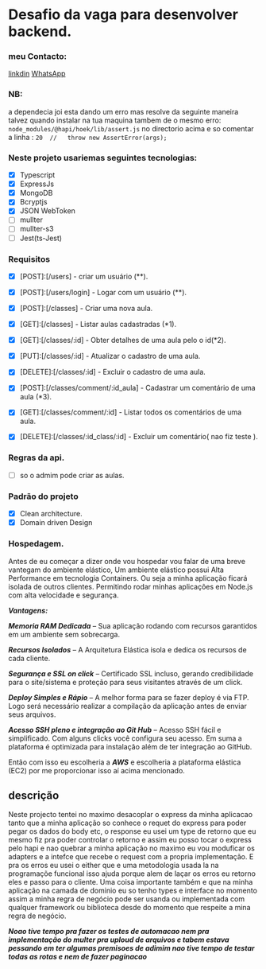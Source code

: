 # Desafio da vaga para desenvolver backend.



### meu Contacto:
[linkdin](https://www.linkedin.com/in/yazalde-filimone-65142b206)
[WhatsApp](https://wa.me/message/SKLD3JTW5CFYN1)



### NB:
a dependecia joi esta dando um erro mas resolve da seguinte maneira  talvez quando instalar na tua maquina tambem de o mesmo erro:
``
node_modules/@hapi/hoek/lib/assert.js
``
no directorio acima e so comentar a linha : ``20  //   throw new AssertError(args);``

### Neste projeto usariemas seguintes tecnologias:

- [x]  Typescript
- [x]  ExpressJs
- [x]   MongoDB
- [x]  Bcryptjs
- [x]  JSON WebToken
- [ ]  mullter
- [ ]  mullter-s3
- [ ]  Jest(ts-Jest)

### Requisitos 
- [x]  [POST]:[/users] - criar  um usuário (**).
- [x]  [POST]:[/users/login] - Logar com um usuário (**).
- [x]  [POST]:[/classes] - Criar uma nova aula.
- [x]  [GET]:[/classes] - Listar aulas cadastradas (*1).
- [x]  [GET]:[/classes/:id] - 	Obter detalhes de uma aula pelo o id(*2).
- [x]  [PUT]:[/classes/:id] - Atualizar o cadastro de uma aula.
- [x]  [DELETE]:[/classes/:id] - Excluir o cadastro de uma aula.
- [x]  [POST]:[/classes/comment/:id_aula] - Cadastrar um comentário de uma aula (*3).
- [x]  [GET]:[/classes/comment/:id] - Listar todos os comentários de uma aula.
- [x]  [DELETE]:[/classes/:id_class/:id] - Excluir um comentário( nao fiz teste ).


### Regras da api.

- [ ] so o admim pode criar as aulas.


### Padrão do projeto

- [x] Clean architecture.
- [x] Domain driven  Design

### Hospedagem.
Antes de eu começar a dizer onde  vou hospedar vou falar de uma breve vantegam do  ambiente elástico, Um ambiente elástico possui Alta Performance em tecnologia Containers. Ou seja a minha  aplicação ficará isolada de outros clientes. Permitindo rodar minhas aplicações em Node.js com alta velocidade e segurança.

***Vantagens:***

***Memoria RAM Dedicada*** – Sua aplicação rodando com recursos garantidos em um ambiente sem sobrecarga.

***Recursos Isolados*** – A Arquitetura Elástica isola e dedica os recursos de cada cliente.

***Segurança e SSL on click***  – Certificado SSL incluso, gerando credibilidade para o site/sistema e proteção para seus visitantes através de um click.


***Deploy Simples e Rápio*** – A melhor forma para se fazer deploy é via FTP. Logo será necessário realizar a compilação da aplicação antes de enviar seus arquivos.



***Acesso SSH pleno e integração ao Git Hub*** – Acesso SSH fácil e simplificado. Com alguns clicks você configura seu acesso. Em suma a plataforma é optimizada para instalação além de ter integração ao GitHub.



Então com isso eu escolheria a ***AWS*** e escolheria a plataforma elástica (EC2) por me proporcionar isso aí acima mencionado.


## descrição


Neste projecto tentei no maximo desacoplar o express da minha aplicacao tanto que a minha aplicação so conhece o requet do express para poder pegar os dados do body etc, o response eu usei um type de retorno que eu mesmo fiz pra poder controlar o retorno e assim eu posso tocar o express pelo hapi e nao quebrar a minha aplicação no maximo eu vou moduficar os adapters e a intefce que recebe o request com a propria implementação.
E pra os erros eu usei o either que e uma metodologia usada la na programaçõe funcional isso ajuda porque alem de laçar os erros eu retorno eles e passo para o cliente.
Uma coisa importante também e que na minha aplicação na camada de dominio eu so tenho types e interface no momento assim a minha regra de negócio pode ser usanda ou implementada com qualquer framework ou biblioteca desde do momento que respeite a mina regra de negócio.

***Noao tive tempo pra fazer os testes de automacao nem pra implementação do multer pra uploud de arquivos e tabem estava pessando em ter algumas premisoes de adimim nao tive tempo de testar todas as rotas e nem de fazer paginacao***

